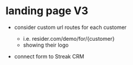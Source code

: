 # landing page V3

- consider custom url routes for each customer

  - i.e. resider.com/demo/for/{customer}
  - showing their logo

- connect form to Streak CRM
